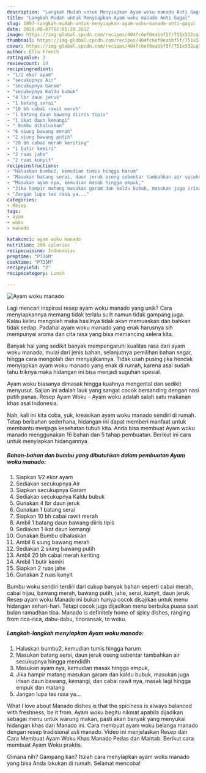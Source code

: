 ```yaml
---
description: "Langkah Mudah untuk Menyiapkan Ayam woku manado Anti Gagal"
title: "Langkah Mudah untuk Menyiapkan Ayam woku manado Anti Gagal"
slug: 1897-langkah-mudah-untuk-menyiapkan-ayam-woku-manado-anti-gagal
date: 2020-08-07T02:01:20.261Z
image: https://img-global.cpcdn.com/recipes/404fc6ef0eabbf5f/751x532cq70/ayam-woku-manado-foto-resep-utama.jpg
thumbnail: https://img-global.cpcdn.com/recipes/404fc6ef0eabbf5f/751x532cq70/ayam-woku-manado-foto-resep-utama.jpg
cover: https://img-global.cpcdn.com/recipes/404fc6ef0eabbf5f/751x532cq70/ayam-woku-manado-foto-resep-utama.jpg
author: Ella French
ratingvalue: 3
reviewcount: 14
recipeingredient:
- "1/2 ekor ayam"
- "secukupnya Air"
- "secukupnya Garam"
- "secukupnya Kaldu bubuk"
- "4 lbr daun jeruk"
- "1 batang serai"
- "10 bh cabai rawit merah"
- "1 batang daun bawang diiris tipis"
- "1 ikat daun kemangi"
- " Bumbu dihaluskan"
- "6 siung bawang merah"
- "2 siung bawang putih"
- "20 bh cabai merah keriting"
- "1 butir kemiri"
- "2 ruas jahe"
- "2 ruas kunyit"
recipeinstructions:
- "Haluskan bumbu2, kemudian tumis hingga harum"
- "Masukan batang serai, daun jeruk oseng sebentar tambahkan air secukupnya hingga mendidih"
- "Masukan ayam nya, kemudian masak hingga empuk,"
- "Jika hampir matang masukan garam dan kaldu bubuk, masukan juga irisan daun bawang, kemangi, dan cabai rawit nya, masak lagi hingga empuk dan matang"
- "Jangan lupa tes rasa ya..."
categories:
- Resep
tags:
- ayam
- woku
- manado

katakunci: ayam woku manado 
nutrition: 290 calories
recipecuisine: Indonesian
preptime: "PT36M"
cooktime: "PT35M"
recipeyield: "2"
recipecategory: Lunch

---
```



![Ayam woku manado](https://img-global.cpcdn.com/recipes/404fc6ef0eabbf5f/751x532cq70/ayam-woku-manado-foto-resep-utama.jpg)

Lagi mencari inspirasi resep ayam woku manado yang unik? Cara menyiapkannya memang tidak terlalu sulit namun tidak gampang juga. Kalau keliru mengolah maka hasilnya tidak akan memuaskan dan bahkan tidak sedap. Padahal ayam woku manado yang enak harusnya sih mempunyai aroma dan cita rasa yang bisa memancing selera kita.

Banyak hal yang sedikit banyak mempengaruhi kualitas rasa dari ayam woku manado, mulai dari jenis bahan, selanjutnya pemilihan bahan segar, hingga cara mengolah dan menyajikannya. Tidak usah pusing jika hendak menyiapkan ayam woku manado yang enak di rumah, karena asal sudah tahu triknya maka hidangan ini bisa menjadi suguhan spesial.

Ayam woku biasanya dimasak hingga kuahnya mengental dan sedikit menyusut. Sajian ini adalah lauk yang sangat cocok bersanding dengan nasi putih panas. Resep Ayam Woku - Ayam woku adalah salah satu makanan khas asal Indonesia.


Nah, kali ini kita coba, yuk, kreasikan ayam woku manado sendiri di rumah. Tetap berbahan sederhana, hidangan ini dapat memberi manfaat untuk membantu menjaga kesehatan tubuh kita. Anda bisa membuat Ayam woku manado menggunakan 16 bahan dan 5 tahap pembuatan. Berikut ini cara untuk menyiapkan hidangannya.

<!--inarticleads1-->

##### Bahan-bahan dan bumbu yang dibutuhkan dalam pembuatan Ayam woku manado:

1. Siapkan 1/2 ekor ayam
1. Sediakan secukupnya Air
1. Siapkan secukupnya Garam
1. Sediakan secukupnya Kaldu bubuk
1. Gunakan 4 lbr daun jeruk
1. Gunakan 1 batang serai
1. Siapkan 10 bh cabai rawit merah
1. Ambil 1 batang daun bawang diiris tipis
1. Sediakan 1 ikat daun kemangi
1. Gunakan  Bumbu dihaluskan
1. Ambil 6 siung bawang merah
1. Sediakan 2 siung bawang putih
1. Ambil 20 bh cabai merah keriting
1. Ambil 1 butir kemiri
1. Siapkan 2 ruas jahe
1. Gunakan 2 ruas kunyit


Bumbu woku sendiri terdiri dari cukup banyak bahan seperti cabai merah, cabai hijau, bawang merah, bawang putih, jahe, serai, kunyit, daun jeruk. Resep ayam woku Manado ini bukan hanya cocok disajikan untuk menu hidangan sehari-hari. Tetapi cocok juga dijadikan menu berbuka puasa saat bulan ramadhan tiba. Manado is definitely home of spicy dishes, ranging from rica-rica, dabu-dabu, tinoransak, to woku. 

<!--inarticleads2-->

##### Langkah-langkah menyiapkan Ayam woku manado:

1. Haluskan bumbu2, kemudian tumis hingga harum
1. Masukan batang serai, daun jeruk oseng sebentar tambahkan air secukupnya hingga mendidih
1. Masukan ayam nya, kemudian masak hingga empuk,
1. Jika hampir matang masukan garam dan kaldu bubuk, masukan juga irisan daun bawang, kemangi, dan cabai rawit nya, masak lagi hingga empuk dan matang
1. Jangan lupa tes rasa ya...


What I love about Manado dishes is that the spiciness is always balanced with freshness, be it from. Ayam woku begitu nikmat apabila dijadikan sebagai menu untuk warung makan, pasti akan banyak yang menyukai hidangan khas dari Manado ini. Cara membuat ayam woku belanga manado dengan resep tradisional asli manado. Video ini menjelaskan Resep dan Cara Membuat Ayam Woku Khas Manado Pedas dan Mantab. Berikut cara membuat Ayam Woku praktis. 

Gimana nih? Gampang kan? Itulah cara menyiapkan ayam woku manado yang bisa Anda lakukan di rumah. Selamat mencoba!
